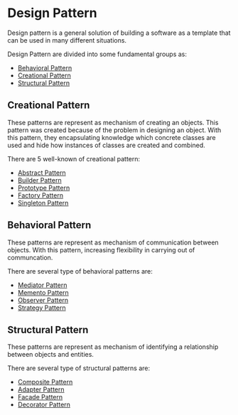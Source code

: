 # Design Pattern
Design pattern is a general solution of building a software as a template that can be used in many different situations.

Design Pattern are divided into some fundamental groups as:
 - [Behavioral Pattern](https://github.com/wliam06/design-patterns/tree/master/Behavioral%20Pattern)
 - [Creational Pattern](https://github.com/wliam06/design-patterns/tree/master/Creational%20Pattern)
 - [Structural Pattern](https://github.com/wliam06/design-patterns/tree/master/Structural%20Pattern)

## Creational Pattern
These patterns are represent as mechanism of creating an objects. This pattern was created because of the problem in designing an object. With this pattern, they encapsulating knowledge which concrete classes are used and hide how instances of classes are created and combined.

There are 5 well-known of creational pattern:
 - [Abstract Pattern](https://github.com/wliam06/design-patterns/tree/master/Creational%20Pattern/AbstractPattern)
 - [Builder Pattern](https://github.com/wliam06/design-patterns/tree/master/Creational%20Pattern/BuilderPattern)
 - [Prototype Pattern](https://github.com/wliam06/design-patterns/tree/master/Creational%20Pattern/PrototypePattern)  
 - [Factory Pattern](https://github.com/wliam06/design-patterns/tree/master/Creational%20Pattern/FactoryPattern)
 - [Singleton Pattern](https://github.com/wliam06/design-patterns/tree/master/Creational%20Pattern/SingletonPattern)

## Behavioral Pattern
These patterns are represent as mechanism of communication between objects. With this pattern, increasing flexibility in carrying out of communcation.

There are several type of behavioral patterns are:
 - [Mediator Pattern](https://github.com/wliam06/design-patterns/tree/master/Behavioral%20Pattern/MediatorPattern)
 - [Memento Pattern](https://github.com/wliam06/design-patterns/tree/master/Behavioral%20Pattern/MementoPattern)
 - [Observer Pattern](https://github.com/wliam06/design-patterns/tree/master/Behavioral%20Pattern/ObserverPattern)
 - [Strategy Pattern](https://github.com/wliam06/design-patterns/tree/master/Behavioral%20Pattern/StrategyPattern)

## Structural Pattern
These patterns are represent as mechanism of identifying a relationship between objects and entities. 

There are several type of structural patterns are:
 - [Composite Pattern](https://github.com/wliam06/design-patterns/tree/master/Structural%20Pattern/CompositePattern)
 - [Adapter Pattern](https://github.com/wliam06/design-patterns/tree/master/Structural%20Pattern/AdapterPattern)
 - [Facade Pattern](https://github.com/wliam06/design-patterns/tree/master/Structural%20Pattern/FacadePattern)
 - [Decorator Pattern](https://github.com/wliam06/design-patterns/tree/master/Structural%20Pattern/DecoratorPattern)
